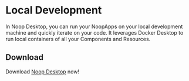 # Local Development
In Noop Desktop, you can run your NoopApps on your local development machine and quickly iterate on your code. It leverages Docker Desktop to run local containers of all your Components and Resources.

## Download
Download [Noop Desktop](https://noop.dev/download) now!